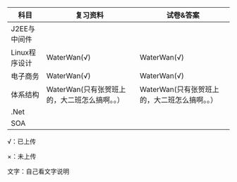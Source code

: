 | 科目        | 复习资料                        | 试卷&答案                       |
| --------- | --------------------------- | --------------------------- |
| J2EE与中间件  |                             |                             |
| Linux程序设计 | WaterWan(√)                 | WaterWan(√)                 |
| 电子商务      | WaterWan(√)                 | WaterWan(√)                 |
| 体系结构      | WaterWan(只有张贺班上的，大二班怎么搞啊。。） | WaterWan(只有张贺班上的，大二班怎么搞啊。。） |
| .Net      |                             |                             |
| SOA       |                             |                             |

√：已上传

×：未上传

文字：自己看文字说明

